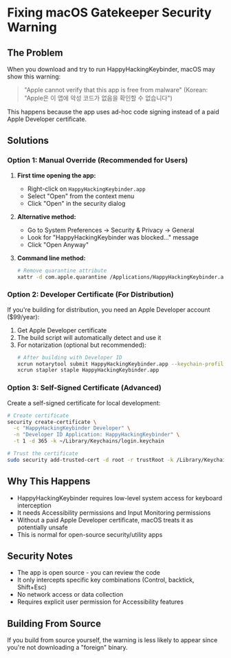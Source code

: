 # Fixing macOS Gatekeeper Security Warning

## The Problem

When you download and try to run HappyHackingKeybinder, macOS may show this warning:

> "Apple cannot verify that this app is free from malware" (Korean: "Apple은 이 앱에 악성 코드가 없음을 확인할 수 없습니다")

This happens because the app uses ad-hoc code signing instead of a paid Apple Developer certificate.

## Solutions

### Option 1: Manual Override (Recommended for Users)

1. **First time opening the app:**
   - Right-click on `HappyHackingKeybinder.app` 
   - Select "Open" from the context menu
   - Click "Open" in the security dialog

2. **Alternative method:**
   - Go to System Preferences → Security & Privacy → General
   - Look for "HappyHackingKeybinder was blocked..." message
   - Click "Open Anyway"

3. **Command line method:**
   ```bash
   # Remove quarantine attribute
   xattr -d com.apple.quarantine /Applications/HappyHackingKeybinder.app
   ```

### Option 2: Developer Certificate (For Distribution)

If you're building for distribution, you need an Apple Developer account ($99/year):

1. Get Apple Developer certificate
2. The build script will automatically detect and use it
3. For notarization (optional but recommended):
   ```bash
   # After building with Developer ID
   xcrun notarytool submit HappyHackingKeybinder.app --keychain-profile "notarytool-profile" --wait
   xcrun stapler staple HappyHackingKeybinder.app
   ```

### Option 3: Self-Signed Certificate (Advanced)

Create a self-signed certificate for local development:

```bash
# Create certificate
security create-certificate \
  -c "HappyHackingKeybinder Developer" \
  -n "Developer ID Application: HappyHackingKeybinder" \
  -t 1 -d 365 -k ~/Library/Keychains/login.keychain

# Trust the certificate
sudo security add-trusted-cert -d root -r trustRoot -k /Library/Keychains/System.keychain ~/Desktop/cert.cer
```

## Why This Happens

- HappyHackingKeybinder requires low-level system access for keyboard interception
- It needs Accessibility permissions and Input Monitoring permissions
- Without a paid Apple Developer certificate, macOS treats it as potentially unsafe
- This is normal for open-source security/utility apps

## Security Notes

- The app is open source - you can review the code
- It only intercepts specific key combinations (Control, backtick, Shift+Esc)
- No network access or data collection
- Requires explicit user permission for Accessibility features

## Building From Source

If you build from source yourself, the warning is less likely to appear since you're not downloading a "foreign" binary.